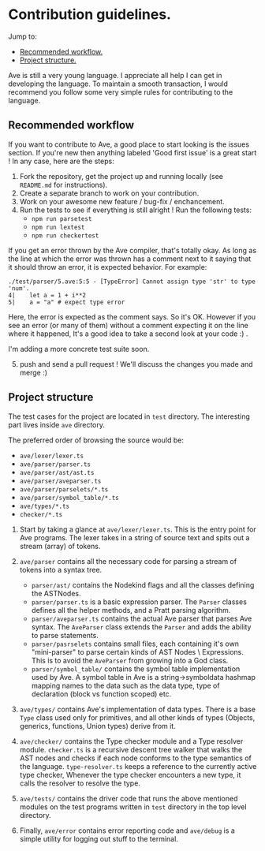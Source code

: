 # Contribution guidelines.

Jump to:

- [Recommended workflow.](#recommended-workflow)
- [Project structure.](#project-structure)

Ave is still a very young language. I appreciate all help I can get in developing the language.
To maintain a smooth transaction, I would recommend you follow some very simple rules for contributing to the language.

## Recommended workflow

If you want to contribute to Ave, a good place to start looking is the issues section. If you're new then anything labeled 'Good first issue' is a great start ! In any case, here are the steps:

1. Fork the repository, get the project up and running locally (see `README.md` for instructions).
2. Create a separate branch to work on your contribution.
3. Work on your awesome new feature / bug-fix / enchancement.
4. Run the tests to see if everything is still alright ! Run the following tests:
   - `npm run parsetest`
   - `npm run lextest`
   - `npm run checkertest`

If you get an error thrown by the Ave compiler, that's totally okay. As long as the line at which the error was thrown has a comment next to it saying that it should throw an error, it is expected behavior. For example:

```
./test/parser/5.ave:5:5 - [TypeError] Cannot assign type 'str' to type 'num'.
4|    let a = 1 + i**2
5|    a = "a" # expect type error
```

Here, the error is expected as the comment says. So it's OK. However if you see an error (or many of them) without a comment expecting it on the line where it happened, It's a good idea to take a second look at your code :) .

I'm adding a more concrete test suite soon.

5. push and send a pull request ! We'll discuss the changes you made and merge :)

## Project structure

The test cases for the project are located in `test` directory.
The interesting part lives inside `ave` directory.

The preferred order of browsing the source would be:

- `ave/lexer/lexer.ts`
- `ave/parser/parser.ts`
- `ave/parser/ast/ast.ts`
- `ave/parser/aveparser.ts`
- `ave/parser/parselets/*.ts`
- `ave/parser/symbol_table/*.ts`
- `ave/types/*.ts`
- `checker/*.ts`

1. Start by taking a glance at `ave/lexer/lexer.ts`. This is the entry point for Ave programs. The lexer takes in a string of source text and spits out a stream (array) of tokens.

2. `ave/parser` contains all the necessary code for parsing a stream of tokens into a syntax tree.

   - `parser/ast/` contains the Nodekind flags and all the classes defining the ASTNodes.
   - `parser/parser.ts` is a basic expression parser. The `Parser` classes defines all the helper methods, and a Pratt parsing algorithm.
   - `parser/aveparser.ts` contains the actual Ave parser that parses Ave syntax. The `AveParser` class extends the `Parser` and adds the ability to parse statements.
   - `parser/pasrselets` contains small files, each containing it's own "mini-parser" to parse certain kinds of AST Nodes \ Expressions. This is to avoid the `AveParser` from growing into a God class.
   - `parser/symbol_table/` contains the symbol table implementation used by Ave. A symbol table in Ave is a string->symboldata hashmap mapping names to the data such as the data type, type of declaration (block vs function scoped) etc.

3. `ave/types/` contains Ave's implementation of data types. There is a base `Type` class used only for primitives, and all other kinds of types (Objects, generics, functions, Union types) derive from it.

4. `ave/checker/` contains the Type checker module and a Type resolver module. `checker.ts` is a recursive descent tree walker that walks the AST nodes and checks if each node conforms to the type semantics of the language. `type-resolver.ts` keeps a reference to the currently active type checker, Whenever the type checker encounters a new type, it calls the resolver to resolve the type.

5. `ave/tests/` contains the driver code that runs the above mentioned modules on the test programs written in `test` directory in the top level directory.

6. Finally, `ave/error` contains error reporting code and `ave/debug` is a simple utility for logging out stuff to the terminal.
